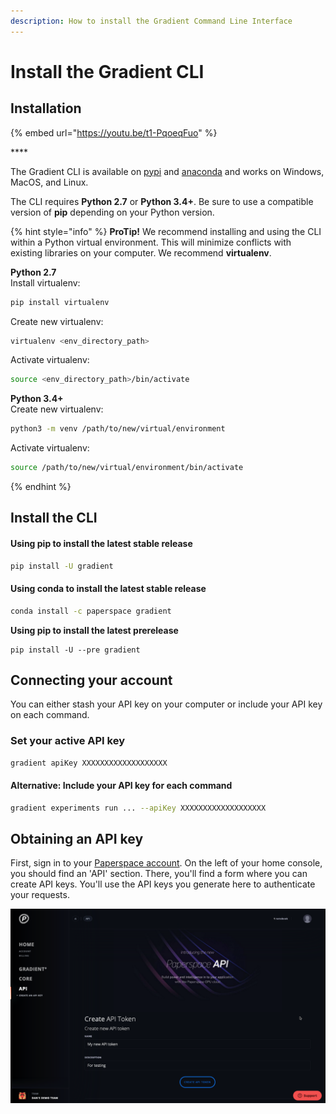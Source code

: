 ```yaml
---
description: How to install the Gradient Command Line Interface
---
```


# Install the Gradient CLI

## Installation

{% embed url="https://youtu.be/t1-PqoeqFuo" %}

\*\*\*\*

The Gradient CLI is available on [pypi](https://pypi.org/project/paperspace/) and [anaconda](https://anaconda.org/paperspace/paperspace) and works on Windows, MacOS, and Linux.

The CLI requires **Python 2.7** or **Python 3.4+**. Be sure to use a compatible version of **pip** depending on your Python version.

{% hint style="info" %}
**ProTip!** We recommend installing and using the CLI within a Python virtual environment. This will minimize conflicts with existing libraries on your computer. We recommend **virtualenv**.

**Python 2.7**  
Install virtualenv:

```bash
pip install virtualenv
```

Create new virtualenv:

```bash
virtualenv <env_directory_path>
```

Activate virtualenv:

```bash
source <env_directory_path>/bin/activate
```

**Python 3.4+**  
Create new virtualenv:

```bash
python3 -m venv /path/to/new/virtual/environment
```

Activate virtualenv:

```bash
source /path/to/new/virtual/environment/bin/activate
```
{% endhint %}

## Install the CLI

#### **Using pip to install the latest stable release**

```bash
pip install -U gradient
```

#### **Using conda to install the latest stable release**

```bash
conda install -c paperspace gradient
```

**Using pip to install the latest prerelease**

```text
pip install -U --pre gradient
```

## Connecting your account

You can either stash your API key on your computer or include your API key on each command.

### Set your active API key

```bash
gradient apiKey XXXXXXXXXXXXXXXXXXX
```

#### Alternative: Include your API key for each command

```bash
gradient experiments run ... --apiKey XXXXXXXXXXXXXXXXXXX
```

## Obtaining an API key

First, sign in to your [Paperspace account](https://paperspace.com/). On the left of your home console, you should find an 'API' section. There, you'll find a form where you can create API keys. You'll use the API keys you generate here to authenticate your requests.

![API keys section of the console \(https://www.paperspace.com/console/account/api\)](../.gitbook/assets/image%20%288%29.png)

